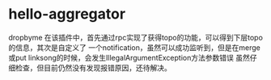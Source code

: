 # hello-aggregator
dropbyme
在该插件中，首先通过rpc实现了获得topo的功能，可以得到下层topo的信息，其次是自定义了
一个notification，虽然可以成功监听到，但是在merge或put linksong的时候，会发生IllegalArgumentException方法参数错误
虽然仔细检查，但目前仍然没有发现报错原因，还待解决。
